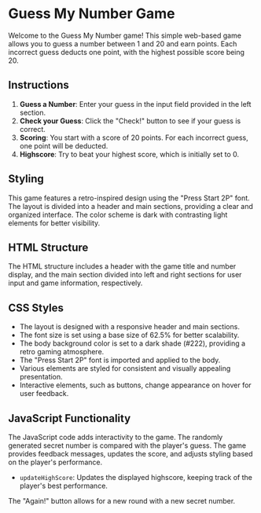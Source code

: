 # Guess My Number Game

Welcome to the Guess My Number game! This simple web-based game allows you to guess a number between 1 and 20 and earn points. Each incorrect guess deducts one point, with the highest possible score being 20.

## Instructions

1. **Guess a Number**: Enter your guess in the input field provided in the left section.
2. **Check your Guess**: Click the "Check!" button to see if your guess is correct.
3. **Scoring**: You start with a score of 20 points. For each incorrect guess, one point will be deducted.
4. **Highscore**: Try to beat your highest score, which is initially set to 0.

## Styling

This game features a retro-inspired design using the "Press Start 2P" font. The layout is divided into a header and main sections, providing a clear and organized interface. The color scheme is dark with contrasting light elements for better visibility.

## HTML Structure

The HTML structure includes a header with the game title and number display, and the main section divided into left and right sections for user input and game information, respectively.

## CSS Styles

- The layout is designed with a responsive header and main sections.
- The font size is set using a base size of 62.5% for better scalability.
- The body background color is set to a dark shade (#222), providing a retro gaming atmosphere.
- The "Press Start 2P" font is imported and applied to the body.
- Various elements are styled for consistent and visually appealing presentation.
- Interactive elements, such as buttons, change appearance on hover for user feedback.

## JavaScript Functionality

The JavaScript code adds interactivity to the game. The randomly generated secret number is compared with the player's guess. The game provides feedback messages, updates the score, and adjusts styling based on the player's performance.

- `updateHighScore`: Updates the displayed highscore, keeping track of the player's best performance.

The "Again!" button allows for a new round with a new secret number.
